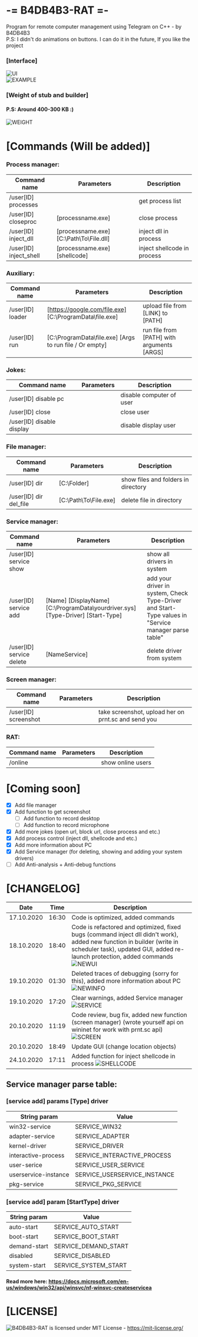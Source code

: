 ﻿# -= B4DB4B3-RAT =-
 Program for remote computer management using Telegram on C++ - by B4DB4B3   
 P.S: I didn't do animations on buttons. I can do it in the future, If you like the project
### [Interface]  
 ![UI](https://github.com/4B4DB4B3/B4DB4B3-RAT/blob/main/Screenshots/NEWUI.png)   
 ![EXAMPLE](https://github.com/4B4DB4B3/B4DB4B3-RAT/blob/main/Screenshots/COMMANDLIST.png)   
### [Weight of stub and builder]  
 #### P.S: Around 400-300 KB :)
 ![WEIGHT](https://github.com/4B4DB4B3/B4DB4B3-RAT/blob/main/Screenshots/WEIGHT.png)   
   
# [Commands (Will be added)]   
### Process manager:      
 Command name         | Parameters                             | Description
 -------------------- | -------------------------------------- | -----------
 /user[ID] processes  |                                        | get process list    
 /user[ID] closeproc  | [processname.exe]                      | close process    
 /user[ID] inject_dll | [processname.exe] [C:\Path\To\File.dll]| inject dll in process
 /user[ID] inject_shell | [processname.exe] [shellcode]          | inject shellcode in process
 
### Auxiliary: 
 Command name         | Parameters                                              | Description
 -------------------- | ------------------------------------------------------- | -----------
 /user[ID] loader     | [https://google.com/file.exe] [C:\ProgramData\file.exe] | upload file from [LINK] to [PATH]    
 /user[ID] run        | [C:\ProgramData\file.exe] [Args to run file / Or empty] | run file from [PATH] with arguments [ARGS]   
   
### Jokes:   
 Command name              | Parameters                                              | Description
 ------------------------- | ------------------------------------------------------- | -----------
 /user[ID] disable pc      |                                                         | disable computer of user    
 /user[ID] close           |                                                         | close user   
 /user[ID] disable display |                                                         | disable display user    
   
### File manager:
 Command name              | Parameters                                              | Description
 ------------------------- | ------------------------------------------------------- | -----------
 /user[ID] dir             | [C:\Folder]                                             | show files and folders in directory    
 /user[ID] dir del_file    | [C:\Path\To\File.exe]                                   | delete file in directory    

### Service manager:
 Command name              | Parameters                                              | Description
 ------------------------- | ------------------------------------------------------- | -----------
 /user[ID] service show    |                                                         | show all drivers in system    
 /user[ID] service add     | [Name] [DisplayName] [C:\ProgramData\yourdriver.sys] [Type-Driver] [Start-Type] | add your driver in system, Check Type-Driver and Start-Type values in "Service manager parse table"    
 /user[ID] service delete  | [NameService]                                           | delete driver from system


### Screen manager:
 Command name              | Parameters                                              | Description
 ------------------------- | ------------------------------------------------------- | -----------
 /user[ID] screenshot      |                                                         | take screenshot, upload her on prnt.sc and send you 


### RAT:   
 Command name              | Parameters                                              | Description
 ------------------------- | ------------------------------------------------------- | -----------
 /online                   |                                                         | show online users   
	
# [Coming soon]
- [x] Add file manager
- [x] Add function to get screenshot
   - [ ] Add function to record desktop
   - [ ] Add function to record microphone
- [x] Add more jokes (open url, block url, close process and etc.)
- [x] Add process control (inject dll, shellcode and etc.)
- [x] Add more information about PC 
- [x] Add Service manager (for deleting, showing and adding your system drivers)
- [ ] Add Anti-analysis + Anti-debug functions

# [CHANGELOG]
Date       | Time  | Description
---------- | ----- | -----------
17.10.2020 | 16:30 | Code is optimized, added commands   
18.10.2020 | 18:40 | Code is refactored and optimized, fixed bugs (command inject dll didn't work), added new function in builder (write in scheduler task), updated GUI, added re-launch protection, added commands ![NEWUI](https://github.com/4B4DB4B3/B4DB4B3-RAT/blob/main/Screenshots/NEWUI.png)
19.10.2020 | 01:30 | Deleted traces of debugging (sorry for this), added more information about PC ![NEWINFO](https://github.com/4B4DB4B3/B4DB4B3-RAT/blob/main/Screenshots/NEWINFO.png)
19.10.2020 | 17:20 | Clear warnings, added Service manager ![SERVICE](https://github.com/4B4DB4B3/B4DB4B3-RAT/blob/main/Screenshots/SERVICE.png)   
20.10.2020 | 11:19 | Code review, bug fix, added new function (screen manager) (wrote yourself api on wininet for work with prnt.sc api) ![SCREEN](https://github.com/4B4DB4B3/B4DB4B3-RAT/blob/main/Screenshots/SCREENTOOL.png)  
20.10.2020 | 18:49 | Update GUI (change location objects)
24.10.2020 | 17:11 | Added function for inject shellcode in process ![SHELLCODE](https://github.com/4B4DB4B3/B4DB4B3-RAT/blob/main/Screenshots/INJECT_SHELL.png)

## Service manager parse table:
### [service add] params [Type] driver
String param             | Value
------------------------ | --------------------------
win32-service            | SERVICE_WIN32
adapter-service          | SERVICE_ADAPTER
kernel-driver            | SERVICE_DRIVER
interactive-process      | SERVICE_INTERACTIVE_PROCESS
user-serice              | SERVICE_USER_SERVICE
userservice-instance     | SERVICE_USERSERVICE_INSTANCE
pkg-service              | SERVICE_PKG_SERVICE


### [service add] param [StartType] driver

String param             | Value
------------------------ | --------------------------
auto-start               | SERVICE_AUTO_START
boot-start               | SERVICE_BOOT_START
demand-start             | SERVICE_DEMAND_START
disabled                 | SERVICE_DISABLED
system-start             | SERVICE_SYSTEM_START

#### Read more here: https://docs.microsoft.com/en-us/windows/win32/api/winsvc/nf-winsvc-createservicea

# [LICENSE]
 ![B4DB4B3-RAT](https://github.com/4B4DB4B3/B4DB4B3-RAT) is licensed under MIT License - https://mit-license.org/
